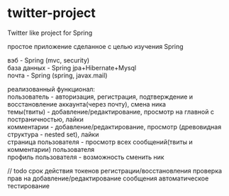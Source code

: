 # twitter-project
Twitter like project for Spring

простое приложение сделанное с целью изучения Spring

вэб - Spring (mvc, security)\
база данных - Spring jpa+Hibernate+Mysql\
почта - Spring (spring, javax.mail)

реализованный функционал:\
пользователь - авторизация, регистрация, подтверждение и восстановление аккаунта(через почту), смена ника\
темы(твиты) - добавление/редактирование, просмотр на главной с постраничностью, лайки\
комментарии - добавление/редактирование, просмотр (древовидная структура - nested set), лайки\
страница пользователя - просмотр всех сообщений(твиты и комментарии) пользователя\
профиль пользователя - возможность сменить ник

// todo
срок действия токенов регистрации/восстановления
проверка прав на добавление/редактирование сообщения
автоматическое тестирование